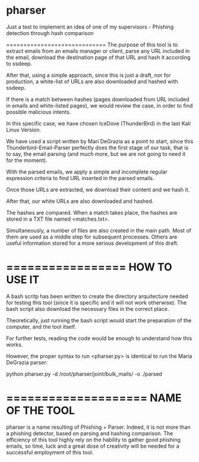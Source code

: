# pharser
Just a test to implement an idea of one of my supervisors - Phishing detection through hash comparison

=============================
The purpose of this tool is to extract emails from an emails manager or client, parse any URL included in the
email, download the destination page of that URL and hash it according to ssdeep.

After that, using a simple approach, since this is just a draft, nor for production, a white-list of 
URLs are also downloaded and hashed with ssdeep.

If there is a match between hashes (pages downloaded from URL included in emails and white-listed pages),
we would review the case, in order to find possible malicious intents.

In this specific case, we have chosen IceDove (ThunderBird) in the last Kali Linux Version.

We have used a script written by Mari DeGrazia as a point to start, since this Thunderbird-Email-Parser
perfectly does the first stage of our task, that is to say, the email parsing (and much more, but we 
are not going to need it for the moment).

With the parsed emails, we apply a simple and incomplete regular expression criteria to find URL 
inserted in the parsed emails.

Once those URLs are extracted, we download their content and we hash it.

After that, our white URLs are also downloaded and hashed.

The hashes are compared. When a match takes place, the hashes are stored in a TXT file named <matches.txt>.

Simultaneously, a number of files are also created in the main path. Most of them are used as a middle step
for subsequent processes. Others are useful information stored for a more serious development of this draft.

=================
HOW TO USE IT
=================
A bash scritp has been written to create the directory arquitecture needed for testing this tool (since it 
is specific and it will not work otherwise). The bash script also download the necessary files in 
the correct place.

Theoretically, just running the bash script would start the preparation of the computer, and the tool itself.

For further tests, reading the code would be enough to understand how this works.

However, the proper syntax to run <pharser.py> is identical to run the Maria DeGrazia parser:

python pharser.py -d /root/pharser/joint/bulk_mails/ -o ./parsed

====================
NAME OF THE TOOL
====================
pharser is a name resulting of Phishing + Parser. Indeed, it is not more than a phishing detector, based on
parsing and hashing comparison.
The efficiency of this tool highly rely on the hability to gather good phishing emails, so time, luck and
a great dose of creativity will be needed for a successful employment of this tool.





